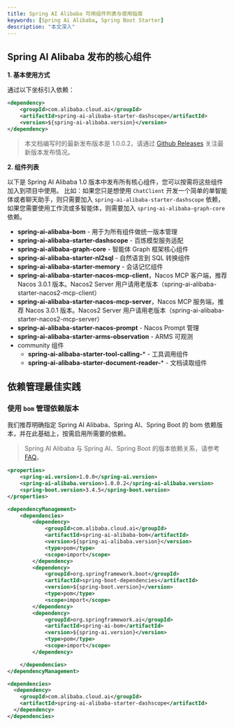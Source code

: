 ```yaml
---
title: Spring AI Alibaba 可用组件列表与使用指南
keywords: [Spring Ai Alibaba, Spring Boot Starter]
description: "本文深入"
---
```


## Spring AI Alibaba 发布的核心组件

**1. 基本使用方式**

通过以下坐标引入依赖：

```xml
<dependency>
	<groupId>com.alibaba.cloud.ai</groupId>
	<artifactId>spring-ai-alibaba-starter-dashscope</artifactId>
	<version>${spring-ai-alibaba.version}</version>
</dependency>
```

> 本文档编写时的最新发布版本是 1.0.0.2，请通过 [Github Releases](https://github.com/alibaba/spring-ai-alibaba/releases) 关注最新版本发布情况。

**2. 组件列表**

以下是 Spring AI Alibaba 1.0 版本中发布所有核心组件，您可以按需将这些组件加入到项目中使用。
比如：如果您只是想使用 `ChatClient` 开发一个简单的单智能体或者聊天助手，则只需要加入 `spring-ai-alibaba-starter-dashscope` 依赖，如果您需要使用工作流或多智能体，则需要加入 `spring-ai-alibaba-graph-core` 依赖。

* **spring-ai-alibaba-bom** - 用于为所有组件做统一版本管理
* **spring-ai-alibaba-starter-dashscope** - 百炼模型服务适配
* **spring-ai-alibaba-graph-core** - 智能体 Graph 框架核心组件
* **spring-ai-alibaba-starter-nl2sql** - 自然语言到 SQL 转换组件
* **spring-ai-alibaba-starter-memory** - 会话记忆组件
* **spring-ai-alibaba-starter-nacos-mcp-client**，Nacos MCP 客户端，推荐 Nacos 3.0.1 版本。Nacos2 Server 用户请用老版本（spring-ai-alibaba-starter-nacos2-mcp-client）
* **spring-ai-alibaba-starter-nacos-mcp-server**，Nacos MCP 服务端，推荐 Nacos 3.0.1 版本。Nacos2 Server 用户请用老版本（spring-ai-alibaba-starter-nacos2-mcp-server）
* **spring-ai-alibaba-starter-nacos-prompt** - Nacos Prompt 管理
* **spring-ai-alibaba-starter-arms-observation** - ARMS 可观测
* community 组件
  * **spring-ai-alibaba-starter-tool-calling-*** - 工具调用组件
  * **spring-ai-alibaba-starter-document-reader-*** - 文档读取组件

## 依赖管理最佳实践

### 使用 `bom` 管理依赖版本
我们推荐明确指定 Spring AI Alibaba、Spring AI、Spring Boot 的 bom 依赖版本，并在此基础上，按需启用所需要的依赖。

> Spring AI Alibaba 与 Spring AI、Spring Boot 的版本依赖关系，请参考 [FAQ](../faq/)。

```xml
<properties>
	<spring-ai.version>1.0.0</spring-ai.version>
	<spring-ai-alibaba.version>1.0.0.2</spring-ai-alibaba.version>
	<spring-boot.version>3.4.5</spring-boot.version>
</properties>

<dependencyManagement>
	<dependencies>
		<dependency>
			<groupId>com.alibaba.cloud.ai</groupId>
			<artifactId>spring-ai-alibaba-bom</artifactId>
			<version>${spring-ai-alibaba.version}</version>
			<type>pom</type>
			<scope>import</scope>
		</dependency>
		<dependency>
			<groupId>org.springframework.boot</groupId>
			<artifactId>spring-boot-dependencies</artifactId>
			<version>${spring-boot.version}</version>
			<type>pom</type>
			<scope>import</scope>
		</dependency>
		<dependency>
			<groupId>org.springframework.ai</groupId>
			<artifactId>spring-ai-bom</artifactId>
			<version>${spring-ai.version}</version>
			<type>pom</type>
			<scope>import</scope>
		</dependency>

	</dependencies>
</dependencyManagement>

<dependencies>
  <dependency>
    <groupId>com.alibaba.cloud.ai</groupId>
    <artifactId>spring-ai-alibaba-starter-dashscope</artifactId>
  </dependency>
</dependencies>
```



